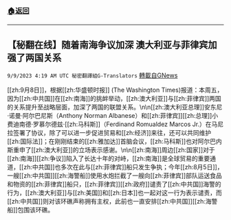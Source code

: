 ###  [:house:返回](README.md)
---


## 【秘翻在线】随着南海争议加深 澳大利亚与菲律宾加强了两国关系
`9/9/2023 4:19 AM UTC 秘密翻譯組G-Translators` [轉載自GNews](https://gnews.org/articles/1666124)

[[zh:9月8日]]，根据[[zh:华盛顿时报]] (The Washington Times)报道：本周五，因为[[zh:中共国]]在[[zh:南海]]的挑衅举动，[[zh:澳大利亚]]与[[zh:菲律宾]]两国的关系提升至战略层面，加深了两国的联盟关系。\n\n[[zh:澳大利亚总理]]安东尼·诺曼·阿尔巴尼斯（Anthony Norman Albanese）和[[zh:菲律宾]][[zh:总理]]小费迪南德·罗慕尔德兹·[[zh:马科斯]]（Ferdinand Romualdez Marcos Jr.）在马尼拉签署了协议，除了可以进一步促进贸易和[[zh:经济]]来往，还可以共同维护[[zh:国际法]]；在刚刚结束的[[zh:雅加达]]首脑会议，[[zh:马科斯]]也对阿尔巴内斯重申了[[zh:澳大利亚]]的立场表示感谢。\n\n[[zh:南海]]周边[[zh:国家]]对于[[zh:南海]][[zh:争议]]陷入了长达十年的对峙，[[zh:南海]]是全球贸易的重要通道，[[zh:中共国]]也多次在此与[[zh:菲律宾]]船只发生争执；今年[[zh:8月5日]]，一艘[[zh:中共国]][[zh:海警船]]使用水炮拦截了一艘向[[zh:菲律宾]]部队运送食品和物资的[[zh:菲律宾]]船只，[[zh:菲律宾]][[zh:政府]]谴责了[[zh:中共国]]海警的行为，[[zh:澳大利亚]]与[[zh:美国]]和[[zh:日本]]也一起对这一行为表示谴责，而[[zh:中共国]]则对该环礁声称拥有主权，此前也一直安排[[zh:中共国]][[zh:海警船]]包围该环礁。
